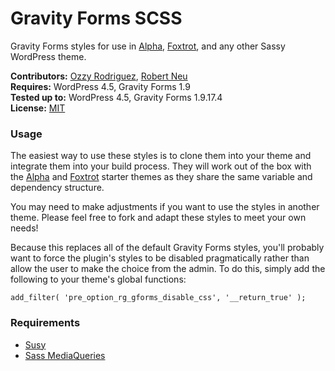 # Gravity Forms SCSS

Gravity Forms styles for use in [Alpha](https://github.com/wpsitecare/alpha), [Foxtrot](https://github.com/wpsitecare/foxtrot), and any other Sassy WordPress theme.

__Contributors:__ [Ozzy Rodriguez](https://github.com/ozzyrod), [Robert Neu](https://github.com/robneu)  
__Requires:__ WordPress 4.5, Gravity Forms 1.9  
__Tested up to:__ WordPress 4.5, Gravity Forms 1.9.17.4  
__License:__ [MIT](http://wpsitecare.mit-license.org/)  

### Usage

The easiest way to use these styles is to clone them into your theme and integrate them into your build process. They will work out of the box with the [Alpha](https://github.com/wpsitecare/alpha) and [Foxtrot](https://github.com/wpsitecare/foxtrot) starter themes as they share the same variable and dependency structure.

You may need to make adjustments if you want to use the styles in another theme. Please feel free to fork and adapt these styles to meet your own needs!

Because this replaces all of the default Gravity Forms styles, you'll probably want to force the plugin's styles to be disabled pragmatically rather than allow the user to make the choice from the admin. To do this, simply add the following to your theme's global functions:

`add_filter( 'pre_option_rg_gforms_disable_css', '__return_true' );`

### Requirements

- [Susy](http://susy.oddbird.net/)
- [Sass MediaQueries](https://github.com/paranoida/sass-mediaqueries)

